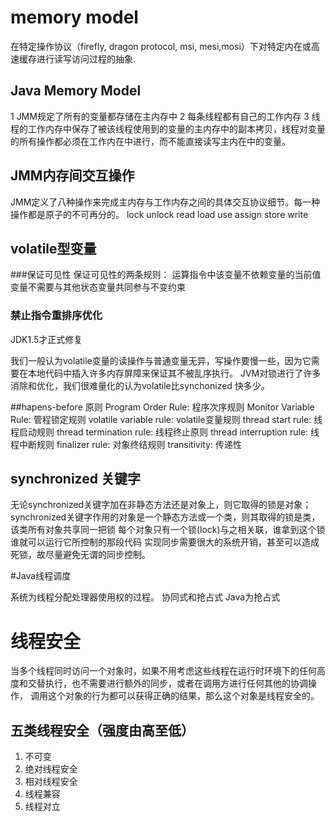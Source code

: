 # memory model
在特定操作协议（firefly, dragon protocol, msi, mesi,mosi）下对特定内在或高速缓存进行读写访问过程的抽象.

## Java Memory Model

1 JMM规定了所有的变量都存储在主内存中
2 每条线程都有自己的工作内存
3 线程的工作内存中保存了被该线程使用到的变量的主内存中的副本拷贝，线程对变量的所有操作都必须在工作内在中进行，而不能直接读写主内在中的变量。

## JMM内存间交互操作
JMM定义了八种操作来完成主内存与工作内存之间的具体交互协议细节。每一种操作都是原子的不可再分的。
lock
unlock
read
load
use
assign
store
write

## volatile型变量
###保证可见性
	保证可见性的两条规则：
	运算指令中该变量不依赖变量的当前值
	变量不需要与其他状态变量共同参与不变约束

### 禁止指令重排序优化
JDK1.5才正式修复

我们一般认为volatile变量的读操作与普通变量无异，写操作要慢一些，因为它需要在本地代码中插入许多内存屏障来保证其不被乱序执行。
JVM对锁进行了许多消除和优化，我们很难量化的认为volatile比synchonized 快多少。

##hapens-before 原则
Program Order Rule: 程序次序规则
Monitor Variable Rule: 管程锁定规则
volatile variable rule: volatile变量规则
thread start rule: 线程启动规则
thread termination rule: 线程终止原则
thread interruption rule: 线程中断规则
finalizer rule: 对象终结规则
transitivity: 传递性

## synchronized 关键字

无论synchronized关键字加在非静态方法还是对象上，则它取得的锁是对象；
synchronized关键字作用的对象是一个静态方法或一个类，则其取得的锁是类，该类所有对象共享同一把锁
每个对象只有一个锁(lock)与之相关联，谁拿到这个锁谁就可以运行它所控制的那段代码
实现同步需要很大的系统开销，甚至可以造成死锁，故尽量避免无谓的同步控制。

#Java线程调度

系统为线程分配处理器使用权的过程。
协同式和抢占式
Java为抢占式

# 线程安全
当多个线程同时访问一个对象时，如果不用考虑这些线程在运行时环境下的任何高度和交替执行，也不需要进行额外的同步，或者在调用方进行任何其他的协调操作，
调用这个对象的行为都可以获得正确的结果，那么这个对象是线程安全的。

## 五类线程安全（强度由高至低）
1. 不可变
2. 绝对线程安全
3. 相对线程安全
4. 线程兼容
5. 线程对立
